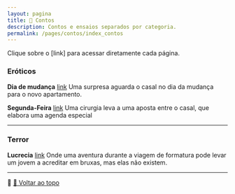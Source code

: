 ```yaml
---
layout: pagina
title: 📝 Contos
description: Contos e ensaios separados por categoria.
permalink: /pages/contos/index_contos
---
```


Clique sobre o [link] para acessar diretamente cada página.



### Eróticos



**Dia de mudança** [link](https://itxesco.github.io/pages/contos/dia_de_mudanca.md)
Uma surpresa aguarda o casal no dia da mudança para o novo apartamento.

**Segunda-Feira** [link](https://itxesco.github.io/pages/contos/segunda_feira.md)
Uma cirurgia leva a uma aposta entre o casal, que  elabora uma agenda especial

---

### Terror


**Lucrecia** [link](https://itxesco.github.io/pages/contos/lucrecia.md)
Onde uma aventura durante a viagem de formatura pode levar um jovem a acreditar em bruxas, mas elas não existem.  



---

📌 [🔼 Voltar ao topo](#top)
